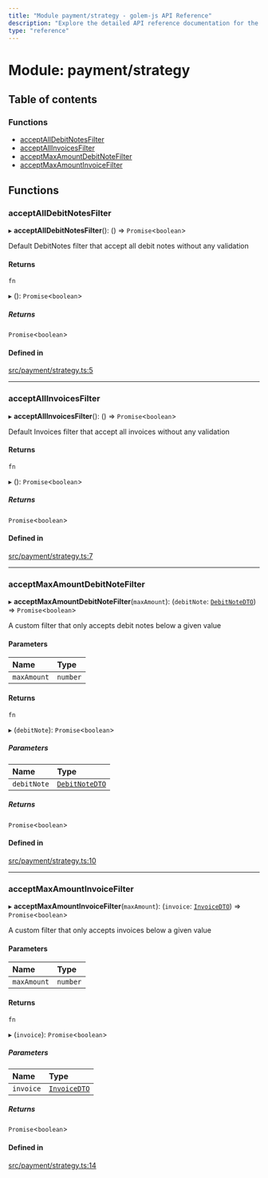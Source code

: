 ```yaml
---
title: "Module payment/strategy - golem-js API Reference"
description: "Explore the detailed API reference documentation for the Module payment/strategy within the golem-js SDK for the Golem Network."
type: "reference"
---
```

# Module: payment/strategy

## Table of contents

### Functions

- [acceptAllDebitNotesFilter](payment_strategy#acceptalldebitnotesfilter)
- [acceptAllInvoicesFilter](payment_strategy#acceptallinvoicesfilter)
- [acceptMaxAmountDebitNoteFilter](payment_strategy#acceptmaxamountdebitnotefilter)
- [acceptMaxAmountInvoiceFilter](payment_strategy#acceptmaxamountinvoicefilter)

## Functions

### acceptAllDebitNotesFilter

▸ **acceptAllDebitNotesFilter**(): () => `Promise`\<`boolean`\>

Default DebitNotes filter that accept all debit notes without any validation

#### Returns

`fn`

▸ (): `Promise`\<`boolean`\>

##### Returns

`Promise`\<`boolean`\>

#### Defined in

[src/payment/strategy.ts:5](https://github.com/golemfactory/golem-js/blob/a3b94ca/src/payment/strategy.ts#L5)

___

### acceptAllInvoicesFilter

▸ **acceptAllInvoicesFilter**(): () => `Promise`\<`boolean`\>

Default Invoices filter that accept all invoices without any validation

#### Returns

`fn`

▸ (): `Promise`\<`boolean`\>

##### Returns

`Promise`\<`boolean`\>

#### Defined in

[src/payment/strategy.ts:7](https://github.com/golemfactory/golem-js/blob/a3b94ca/src/payment/strategy.ts#L7)

___

### acceptMaxAmountDebitNoteFilter

▸ **acceptMaxAmountDebitNoteFilter**(`maxAmount`): (`debitNote`: [`DebitNoteDTO`](../interfaces/payment_debit_note.DebitNoteDTO)) => `Promise`\<`boolean`\>

A custom filter that only accepts debit notes below a given value

#### Parameters

| Name | Type |
| :------ | :------ |
| `maxAmount` | `number` |

#### Returns

`fn`

▸ (`debitNote`): `Promise`\<`boolean`\>

##### Parameters

| Name | Type |
| :------ | :------ |
| `debitNote` | [`DebitNoteDTO`](../interfaces/payment_debit_note.DebitNoteDTO) |

##### Returns

`Promise`\<`boolean`\>

#### Defined in

[src/payment/strategy.ts:10](https://github.com/golemfactory/golem-js/blob/a3b94ca/src/payment/strategy.ts#L10)

___

### acceptMaxAmountInvoiceFilter

▸ **acceptMaxAmountInvoiceFilter**(`maxAmount`): (`invoice`: [`InvoiceDTO`](../interfaces/payment_invoice.InvoiceDTO)) => `Promise`\<`boolean`\>

A custom filter that only accepts invoices below a given value

#### Parameters

| Name | Type |
| :------ | :------ |
| `maxAmount` | `number` |

#### Returns

`fn`

▸ (`invoice`): `Promise`\<`boolean`\>

##### Parameters

| Name | Type |
| :------ | :------ |
| `invoice` | [`InvoiceDTO`](../interfaces/payment_invoice.InvoiceDTO) |

##### Returns

`Promise`\<`boolean`\>

#### Defined in

[src/payment/strategy.ts:14](https://github.com/golemfactory/golem-js/blob/a3b94ca/src/payment/strategy.ts#L14)
